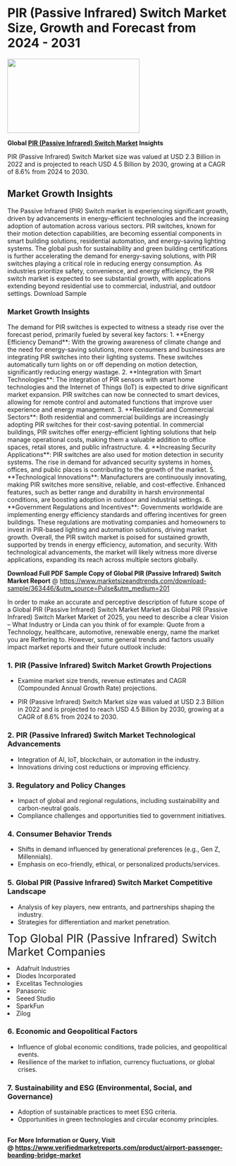 <H1>PIR (Passive Infrared) Switch Market Size, Growth and Forecast from 2024 - 2031</H1><img class="aligncenter size-medium wp-image-584254" src="https://thirdeyenews.in/wp-content/uploads/2024/09/Global-Market-Research-300x168.jpeg" alt="" width="300" height="168" /><p><strong>Global&nbsp;<a href="https://www.marketsizeandtrends.com/download-sample/363446/&amp;utm_source=Pulse&amp;utm_medium=201">PIR (Passive Infrared) Switch Market</a> Insights</strong></p><p>PIR (Passive Infrared) Switch Market size was valued at USD 2.3 Billion in 2022 and is projected to reach USD 4.5 Billion by 2030, growing at a CAGR of 8.6% from 2024 to 2030.</p><p><h2>Market Growth Insights</h2> The Passive Infrared (PIR) Switch market is experiencing significant growth, driven by advancements in energy-efficient technologies and the increasing adoption of automation across various sectors. PIR switches, known for their motion detection capabilities, are becoming essential components in smart building solutions, residential automation, and energy-saving lighting systems. The global push for sustainability and green building certifications is further accelerating the demand for energy-saving solutions, with PIR switches playing a critical role in reducing energy consumption. As industries prioritize safety, convenience, and energy efficiency, the PIR switch market is expected to see substantial growth, with applications extending beyond residential use to commercial, industrial, and outdoor settings. Download Sample <h3>Market Growth Insights</h3> The demand for PIR switches is expected to witness a steady rise over the forecast period, primarily fueled by several key factors: 1. **Energy Efficiency Demand**: With the growing awareness of climate change and the need for energy-saving solutions, more consumers and businesses are integrating PIR switches into their lighting systems. These switches automatically turn lights on or off depending on motion detection, significantly reducing energy wastage. 2. **Integration with Smart Technologies**: The integration of PIR sensors with smart home technologies and the Internet of Things (IoT) is expected to drive significant market expansion. PIR switches can now be connected to smart devices, allowing for remote control and automated functions that improve user experience and energy management. 3. **Residential and Commercial Sectors**: Both residential and commercial buildings are increasingly adopting PIR switches for their cost-saving potential. In commercial buildings, PIR switches offer energy-efficient lighting solutions that help manage operational costs, making them a valuable addition to office spaces, retail stores, and public infrastructure. 4. **Increasing Security Applications**: PIR switches are also used for motion detection in security systems. The rise in demand for advanced security systems in homes, offices, and public places is contributing to the growth of the market. 5. **Technological Innovations**: Manufacturers are continuously innovating, making PIR switches more sensitive, reliable, and cost-effective. Enhanced features, such as better range and durability in harsh environmental conditions, are boosting adoption in outdoor and industrial settings. 6. **Government Regulations and Incentives**: Governments worldwide are implementing energy efficiency standards and offering incentives for green buildings. These regulations are motivating companies and homeowners to invest in PIR-based lighting and automation solutions, driving market growth. Overall, the PIR switch market is poised for sustained growth, supported by trends in energy efficiency, automation, and security. With technological advancements, the market will likely witness more diverse applications, expanding its reach across multiple sectors globally. </p><p><span class=""><strong>Download Full PDF Sample Copy of Global PIR (Passive Infrared) Switch Market Report</strong> @ <a href="https://www.marketsizeandtrends.com/download-sample/363446/&amp;utm_source=Pulse&amp;utm_medium=201" target="_blank">https://www.marketsizeandtrends.com/download-sample/363446/&amp;utm_source=Pulse&amp;utm_medium=201</a></span></p><p>In order to make an accurate and perceptive description of future scope of a Global&nbsp;PIR (Passive Infrared) Switch Market Market as Global&nbsp;PIR (Passive Infrared) Switch Market Market of 2025, you need to describe a clear Vision &ndash; What Industry or Linda can you think of for example: Quote from a Technology, healthcare, automotive, renewable energy, name the market you are Reffering to. However, some general trends and factors usually impact market reports and their future outlook include:</p><h3>1.&nbsp;<strong>PIR (Passive Infrared) Switch Market Growth Projections</strong></h3><ul><li>Examine market size trends, revenue estimates and CAGR (Compounded Annual Growth Rate) projections.</li><li><p>PIR (Passive Infrared) Switch Market size was valued at USD 2.3 Billion in 2022 and is projected to reach USD 4.5 Billion by 2030, growing at a CAGR of 8.6% from 2024 to 2030.</p></li></ul><h3>2.&nbsp;<strong>PIR (Passive Infrared) Switch Market Technological Advancements</strong></h3><ul><li>Integration of AI, IoT, blockchain, or automation in the industry.</li><li>Innovations driving cost reductions or improving efficiency.</li></ul><h3>3.&nbsp;<strong>Regulatory and Policy Changes</strong></h3><ul><li>Impact of global and regional regulations, including sustainability and carbon-neutral goals.</li><li>Compliance challenges and opportunities tied to government initiatives.</li></ul><h3>4.&nbsp;<strong>Consumer Behavior Trends</strong></h3><ul><li>Shifts in demand influenced by generational preferences (e.g., Gen Z, Millennials).</li><li>Emphasis on eco-friendly, ethical, or personalized products/services.</li></ul><h3>5.&nbsp;<strong>Global PIR (Passive Infrared) Switch Market Competitive Landscape</strong></h3><ul><li>Analysis of key players, new entrants, and partnerships shaping the industry.</li><li>Strategies for differentiation and market penetration.</li></ul><p data-pm-slice="1 1 []"><span style="color: inherit; font-family: inherit; font-size: 25px;">Top Global PIR (Passive Infrared) Switch Market Companies</span></p><div class="" data-test-id=""><p><li>Adafruit Industries</li><li> Diodes Incorporated</li><li> Excelitas Technologies</li><li> Panasonic</li><li> Seeed Studio</li><li> SparkFun</li><li> Zilog</li></p></div><h3>6.&nbsp;<strong>Economic and Geopolitical Factors</strong></h3><ul><li>Influence of global economic conditions, trade policies, and geopolitical events.</li><li>Resilience of the market to inflation, currency fluctuations, or global crises.</li></ul><h3>7.&nbsp;<strong>Sustainability and ESG (Environmental, Social, and Governance)</strong></h3><ul><li>Adoption of sustainable practices to meet ESG criteria.</li><li>Opportunities in green technologies and circular economy principles.</li></ul><h2><strong style="font-size: 14px;">For More Information or Query, Visit @&nbsp;</strong><a style="background-color: #ffffff; font-size: 14px;" href="https://www.marketsizeandtrends.com/report/pir-passive-infrared-switch-market/" target="_blank">https://www.verifiedmarketreports.com/product/airport-passenger-boarding-bridge-market</a></h2>
